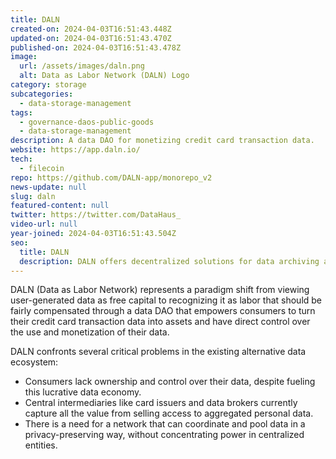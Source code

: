 ```yaml
---
title: DALN
created-on: 2024-04-03T16:51:43.448Z
updated-on: 2024-04-03T16:51:43.470Z
published-on: 2024-04-03T16:51:43.478Z
image:
  url: /assets/images/daln.png
  alt: Data as Labor Network (DALN) Logo
category: storage
subcategories:
  - data-storage-management
tags:
  - governance-daos-public-goods
  - data-storage-management
description: A data DAO for monetizing credit card transaction data.
website: https://app.daln.io/
tech:
  - filecoin
repo: https://github.com/DALN-app/monorepo_v2
news-update: null
slug: daln
featured-content: null
twitter: https://twitter.com/DataHaus_
video-url: null
year-joined: 2024-04-03T16:51:43.504Z
seo:
  title: DALN
  description: DALN offers decentralized solutions for data archiving and long-term storage.
---
```


DALN (Data as Labor Network) represents a paradigm shift from viewing user-generated data as free capital to recognizing it as labor that should be fairly compensated through a data DAO that empowers consumers to turn their credit card transaction data into assets and have direct control over the use and monetization of their data.

DALN confronts several critical problems in the existing alternative data ecosystem:

- Consumers lack ownership and control over their data, despite fueling this lucrative data economy.
- Central intermediaries like card issuers and data brokers currently capture all the value from selling access to aggregated personal data.
- There is a need for a network that can coordinate and pool data in a privacy-preserving way, without concentrating power in centralized entities.
